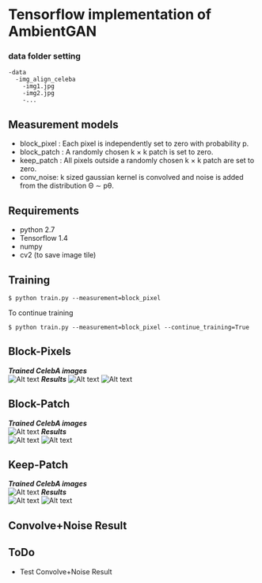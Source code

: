 # Tensorflow implementation of AmbientGAN

### data folder setting
```
-data
  -img_align_celeba
    -img1.jpg
    -img2.jpg
    -...
```
## Measurement models
* block_pixel : Each pixel is independently set to zero with probability p.  
* block_patch : A randomly chosen k × k patch is set to zero.  
* keep_patch : All pixels outside a randomly chosen k × k patch are set to zero.  
* conv_noise: k sized gaussian kernel is convolved and noise is added from the distribution Θ ∼ pθ.   

## Requirements
* python 2.7
* Tensorflow 1.4
* numpy
* cv2 (to save image tile)


## Training
```
$ python train.py --measurement=block_pixel
```

To continue training  
```
$ python train.py --measurement=block_pixel --continue_training=True
```


## Block-Pixels

***Trained CelebA images***  
![Alt text](images/blockpixels_train.jpg?raw=true "blockpixels celeba")
***Results***
![Alt text](images/blockpixels_result.jpg?raw=true "blockpixels result")
![Alt text](images/blockpixels_result.gif?raw=true "blockpixels result gif")


## Block-Patch

***Trained CelebA images***  
![Alt text](images/blockpatch_train.jpg?raw=true "blockpatch celeba")
***Results***  
![Alt text](images/blockpatch_result.jpg?raw=true "blockpatch result") 
![Alt text](images/blockpatch_result.gif?raw=true "blockpatch result gif") 

## Keep-Patch

***Trained CelebA images***  
![Alt text](images/keeppatch_train.jpg?raw=true "keeppatch celeba")
***Results***  
![Alt text](images/keeppatch_result.jpg?raw=true "keeppatch result")
![Alt text](images/keeppatch_result.gif?raw=true "keeppatch result gif")


## Convolve+Noise Result

## ToDo
* Test Convolve+Noise Result



